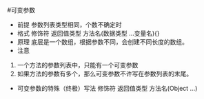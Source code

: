 #可变参数
* 前提
参数列表类型相同，个数不确定时
* 格式
修饰符 返回值类型 方法名(数据类型 ...变量名){}
* 原理
底层是一个数组，根据参数不同，会创建不同长度的数组。
* 注意
1. 一个方法的参数列表中，只能有一个可变参数
2. 如果方法的参数有多个，那么可变参数不许写在参数列表的末尾。

* 可变参数的特殊（终极）写法
修饰符 返回值类型 方法名(Object ...)